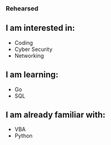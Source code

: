 ### Rehearsed

## I am interested in:

- Coding
- Cyber Security
- Networking

## I am learning:

- Go
- SQL

## I am already familiar with:

- VBA
- Python

